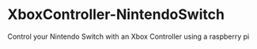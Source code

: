 # XboxController-NintendoSwitch
Control your Nintendo Switch with an Xbox Controller using a raspberry pi
